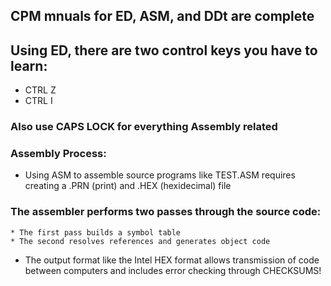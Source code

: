 ## CPM mnuals for ED, ASM, and DDt are complete 

## Using ED, there are two control keys you have to learn:
* CTRL Z
* CTRL I

### Also use CAPS LOCK for everything Assembly related


### Assembly Process:
* Using ASM to assemble source programs like TEST.ASM requires creating a .PRN (print) and .HEX (hexidecimal) file

### The assembler performs two passes through the source code:
    * The first pass builds a symbol table
    * The second resolves references and generates object code

* The output format like the Intel HEX format allows transmission of code between computers and includes error checking through CHECKSUMS!

